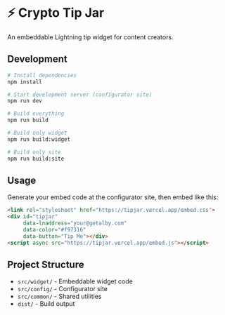 # ⚡ Crypto Tip Jar

An embeddable Lightning tip widget for content creators.

## Development

```bash
# Install dependencies
npm install

# Start development server (configurator site)
npm run dev

# Build everything
npm run build

# Build only widget
npm run build:widget

# Build only site
npm run build:site
```

## Usage

Generate your embed code at the configurator site, then embed like this:

```html
<link rel="stylesheet" href="https://tipjar.vercel.app/embed.css">
<div id="tipjar" 
     data-lnaddress="your@getalby.com" 
     data-color="#f97316" 
     data-button="Tip Me"></div>
<script async src="https://tipjar.vercel.app/embed.js"></script>
```

## Project Structure

- `src/widget/` - Embeddable widget code
- `src/config/` - Configurator site
- `src/common/` - Shared utilities
- `dist/` - Build output